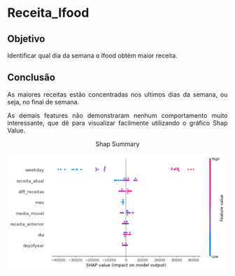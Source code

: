 # Receita_Ifood

## Objetivo  
<div align="justify">
	<p>Identificar qual dia da semana o Ifood obtém maior receita.</p>
</div>

## Conclusão

<div align="justify">
	<p>As maiores receitas estão concentradas nos ultimos dias da semana, ou seja, no final de semana.</p>
	<p>As demais features não demonstraram nenhum comportamento muito interessante, que dê para visualizar facilmente utilizando o gráfico Shap Value.</p>
</div>

<div align="center">
<p>Shap Summary</p>
<img src="https://github.com/Lucas-Sobreira/Receita_Ifood/blob/main/arquivos/Shap_Summary.png"/>
</div>
